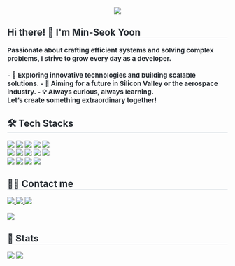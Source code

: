 <div align="center">
    <img src="https://capsule-render.vercel.app/api?type=waving&color=0:a059ff,100:fe0101&height=180&text=Recursive%20passion,%20unstoppable%20progress.&animation=&fontColor=ffebeb&fontSize=40" />
</div>

<div style="text-align: left;"> 
    <h2 style="border-bottom: 1px solid #d8dee4; color: #282d33;"> Hi there! 👋 I'm Min-Seok Yoon </h2>  
    <div style="font-weight: 700; font-size: 15px; text-align: left; color: #282d33;">
        Passionate about crafting efficient systems and solving complex problems, I strive to grow every day as a developer.  
        <br><br>
        - 🚀 Exploring innovative technologies and building scalable solutions.  
        - 🎯 Aiming for a future in Silicon Valley or the aerospace industry.  
        - 💡 Always curious, always learning.  
        <br>
        Let’s create something extraordinary together!  
    </div> 
</div>

<div style="text-align: left;">
    <h2 style="border-bottom: 1px solid #d8dee4; color: #282d33;"> 🛠️ Tech Stacks </h2> 
    <div style="margin: ; text-align: left;"> 
        <img src="https://img.shields.io/badge/C-A8B9CC?style=for-the-badge&logo=C&logoColor=white">
        <img src="https://img.shields.io/badge/C++-00599C?style=for-the-badge&logo=C%2B%2B&logoColor=white">
        <img src="https://img.shields.io/badge/CSS3-1572B6?style=for-the-badge&logo=CSS3&logoColor=white">
        <img src="https://img.shields.io/badge/Discord-5865F2?style=for-the-badge&logo=Discord&logoColor=white">
        <img src="https://img.shields.io/badge/Git-F05032?style=for-the-badge&logo=Git&logoColor=white">
        <br>
        <img src="https://img.shields.io/badge/Github-181717?style=for-the-badge&logo=Github&logoColor=white">
        <img src="https://img.shields.io/badge/HTML5-E34F26?style=for-the-badge&logo=HTML5&logoColor=white">
        <img src="https://img.shields.io/badge/Java-007396?style=for-the-badge&logo=Java&logoColor=white">
        <img src="https://img.shields.io/badge/Javascript-F7DF1E?style=for-the-badge&logo=Javascript&logoColor=white">
        <img src="https://img.shields.io/badge/Linux-FCC624?style=for-the-badge&logo=Linux&logoColor=white">
        <br>
        <img src="https://img.shields.io/badge/MySQL-4479A1?style=for-the-badge&logo=MySQL&logoColor=white">
        <img src="https://img.shields.io/badge/Node.js-339933?style=for-the-badge&logo=Node.js&logoColor=white">
        <img src="https://img.shields.io/badge/Notion-000000?style=for-the-badge&logo=Notion&logoColor=white">
        <img src="https://img.shields.io/badge/Python-3776AB?style=for-the-badge&logo=Python&logoColor=white">
    </div>
</div>

<div style="text-align: left;">
    <h2 style="border-bottom: 1px solid #d8dee4; color: #282d33;"> 🧑‍💻 Contact me </h2> 
    <div style="text-align: left;"> 
        <a href="https://www.instagram.com/mseoky/">
            <img src="https://img.shields.io/badge/Instagram-E4405F?style=for-the-badge&logo=Instagram&logoColor=white&link=https://www.instagram.com/mseoky/">
        </a>
        <a href="https://www.notion.so/c357705e602342d2bb4bffa5934530d3?pvs=4">
            <img src="https://img.shields.io/badge/Notion-000000?style=for-the-badge&logo=Notion&logoColor=white&link=https://www.notion.so/c357705e602342d2bb4bffa5934530d3?pvs=4">
        </a>
        <a href="mailto:0620yms@gmail.com">
            <img src="https://img.shields.io/badge/Gmail-EA4335?style=for-the-badge&logo=Gmail&logoColor=white&link=mailto:0620yms@gmail.com">
        </a>
    </div>  
    <br> 
    <div style="text-align: left;"> 
        <a href="https://hits.seeyoufarm.com">
            <img src="https://hits.seeyoufarm.com/api/count/incr/badge.svg?url=https%3A%2F%2Fgithub.com%2Fmseoky%2F&count_bg=%23000000&title_bg=%23000000&icon=github.svg&icon_color=%23FFFFFF&title=GitHub&edge_flat=false"/>
        </a>
    </div> 
</div>

<div style="text-align: left;"> 
    <h2 style="border-bottom: 1px solid #d8dee4; color: #282d33;"> 🏅 Stats </h2> 
    <div style="text-align: left;"> 
        <img src="https://github-readme-stats.vercel.app/api?username=mseoky&bg_color=60,dc143c,fff5eb&title_color=1e1e1e&text_color=1e1e1e" />
        <img src="https://github-readme-stats.vercel.app/api/top-langs/?username=mseoky&layout=compact&bg_color=60,dc143c,fff5eb&title_color=1e1e1e&text_color=1e1e1e" />
    </div> 
</div>
